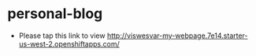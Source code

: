 # personal-blog
- Please tap this link to view
http://viswesvar-my-webpage.7e14.starter-us-west-2.openshiftapps.com/ 
